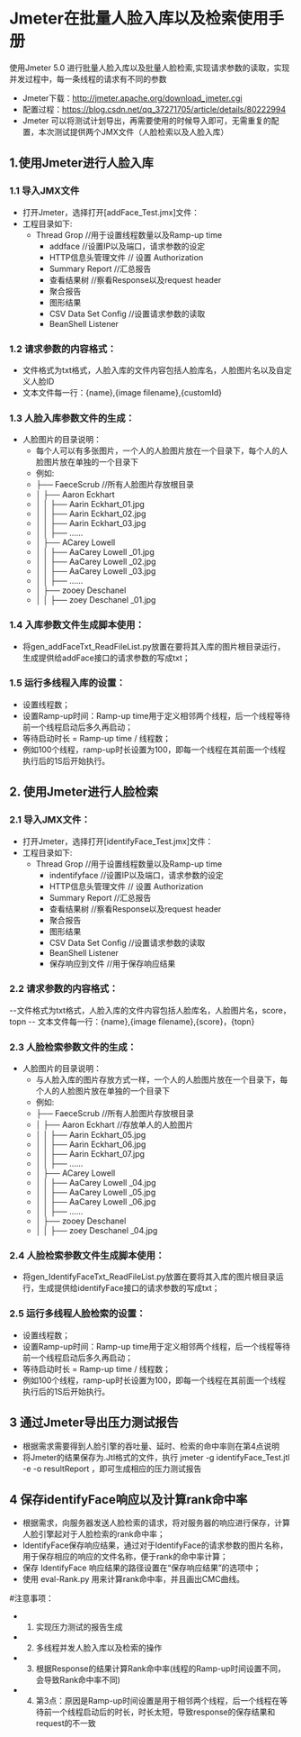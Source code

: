 ﻿# Jmeter在批量人脸入库以及检索使用手册

使用Jmeter 5.0 进行批量人脸入库以及批量人脸检索,实现请求参数的读取，实现并发过程中，每一条线程的请求有不同的参数 
- Jmeter下载：http://jmeter.apache.org/download_jmeter.cgi 
- 配置过程：https://blog.csdn.net/qq_37271705/article/details/80222994
- Jmeter 可以将测试计划导出，再需要使用的时候导入即可，无需重复的配置，本次测试提供两个JMX文件（人脸检索以及人脸入库）
## 1.使用Jmeter进行人脸入库 
### 1.1 导入JMX文件
- 打开Jmeter，选择打开[addFace_Test.jmx]文件：
- 工程目录如下:
	- Thread Grop              //用于设置线程数量以及Ramp-up time
		- addface                //设置IP以及端口，请求参数的设定
		- HTTP信息头管理文件     // 设置 Authorization 
		- Summary Report         //汇总报告
		- 查看结果树  	        //察看Response以及request header
		- 聚合报告
		- 图形结果
		- CSV Data Set Config    //设置请求参数的读取
		- BeanShell Listener 

### 1.2 请求参数的内容格式：
- 文件格式为txt格式，人脸入库的文件内容包括人脸库名，人脸图片名以及自定义人脸ID 
- 文本文件每一行：{name},{image filename},{customId} 

### 1.3 人脸入库参数文件的生成：
  - 人脸图片的目录说明：
  	- 每个人可以有多张图片，一个人的人脸图片放在一个目录下，每个人的人脸图片放在单独的一个目录下
  	- 例如:
  	- ├── FaeceScrub           //所有人脸图片存放根目录
  	- │   ├──  Aaron Eckhart
	- │   │   ├── Aarin Eckhart_01.jpg
	- │   │   ├── Aarin Eckhart_02.jpg
	- │   │   ├── Aarin Eckhart_03.jpg
	- │   │   ├──  ...... 
	- │   ├── ACarey Lowell 
	- │   │   ├── AaCarey Lowell _01.jpg
	- │   │   ├── AaCarey Lowell _02.jpg
	- │   │   ├── AaCarey Lowell _03.jpg
	- │   │   ├──  ...... 
	- │   ├── zooey Deschanel 
	- │   │   ├── zoey Deschanel _01.jpg

### 1.4 入库参数文件生成脚本使用：
  - 将gen_addFaceTxt_ReadFileList.py放置在要将其入库的图片根目录运行，生成提供给addFace接口的请求参数的写成txt；
 
### 1.5 运行多线程入库的设置：
  - 设置线程数；
  - 设置Ramp-up时间：Ramp-up time用于定义相邻两个线程，后一个线程等待前一个线程启动后多久再启动；
  - 等待启动时长 = Ramp-up time / 线程数；
  - 例如100个线程，ramp-up时长设置为100，即每一个线程在其前面一个线程执行后的1S后开始执行。

## 2. 使用Jmeter进行人脸检索
### 2.1 导入JMX文件：
- 打开Jmeter，选择打开[identifyFace_Test.jmx]文件：
- 工程目录如下:
	- Thread Grop              //用于设置线程数量以及Ramp-up time
		- indentifyface          //设置IP以及端口，请求参数的设定
		- HTTP信息头管理文件     // 设置 Authorization
		- Summary Report         //汇总报告
		- 查看结果树  		    //察看Response以及request header
		- 聚合报告
		- 图形结果
		- CSV Data Set Config   //设置请求参数的读取
		- BeanShell Listener 
   	 	- 保存响应到文件        //用于保存响应结果

### 2.2 请求参数的内容格式：
--文件格式为txt格式，人脸入库的文件内容包括人脸库名，人脸图片名，score，topn
-- 文本文件每一行：{name},{image filename},{score}，{topn} 

### 2.3 人脸检索参数文件的生成：
  - 人脸图片的目录说明：
  	- 与人脸入库的图片存放方式一样，一个人的人脸图片放在一个目录下，每个人的人脸图片放在单独的一个目录下
  	- 例如:
	- ├── FaeceScrub           //所有人脸图片存放根目录
	- │   ├──  Aaron Eckhart      //存放单人的人脸图片
	- │   │   ├── Aarin Eckhart_05.jpg
	- │   │   ├── Aarin Eckhart_06.jpg
	- │   │   ├── Aarin Eckhart_07.jpg
	- │   │   ├──  ...... 
	- │   ├── ACarey Lowell 
	- │   │   ├── AaCarey Lowell _04.jpg
	- │   │   ├── AaCarey Lowell _05.jpg
	- │   │   ├── AaCarey Lowell _06.jpg
	- │   │   ├──  ...... 
	- │   ├── zooey Deschanel 
	- │   │   ├── zoey Deschanel _04.jpg

### 2.4 人脸检索参数文件生成脚本使用：
 - 将gen_IdentifyFaceTxt_ReadFileList.py放置在要将其入库的图片根目录运行，生成提供给identifyFace接口的请求参数的写成txt；
 
### 2.5 运行多线程人脸检索的设置：
  - 设置线程数；
  - 设置Ramp-up时间：Ramp-up time用于定义相邻两个线程，后一个线程等待前一个线程启动后多久再启动；
  - 等待启动时长 = Ramp-up time / 线程数；
  - 例如100个线程，ramp-up时长设置为100，即每一个线程在其前面一个线程执行后的1S后开始执行。

## 3 通过Jmeter导出压力测试报告
  - 根据需求需要得到人脸引擎的吞吐量、延时、检索的命中率则在第4点说明
  - 将Jmeter的结果保存为.Jtl格式的文件，执行 jmeter -g identifyFace_Test.jtl -e -o resultReport ，即可生成相应的压力测试报告

## 4 保存identifyFace响应以及计算rank命中率
  - 根据需求，向服务器发送人脸检索的请求，将对服务器的响应进行保存，计算人脸引擎起对于人脸检索的rank命中率；
  - IdentifyFace保存响应结果，通过对于IdentifyFace的请求参数的图片名称，用于保存相应的响应的文件名称，便于rank的命中率计算；
  - 保存 IdentifyFace 响应结果的路径设置在“保存响应结果”的选项中；
  - 使用 eval-Rank.py 用来计算rank命中率，并且画出CMC曲线。

#注意事项：
   - 1. 实现压力测试的报告生成
   - 2. 多线程并发人脸入库以及检索的操作
   - 3. 根据Response的结果计算Rank命中率(线程的Ramp-up时间设置不同，会导致Rank命中率不同)
   - 4. 第3点：原因是Ramp-up时间设置是用于相邻两个线程，后一个线程在等待前一个线程启动后的时长，时长太短，导致response的保存结果和request的不一致




